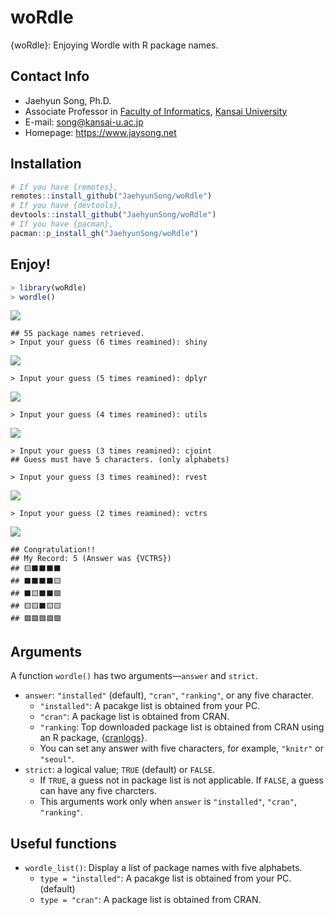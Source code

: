 # woRdle

{woRdle}: Enjoying Wordle with R package names.

## Contact Info

* Jaehyun Song, Ph.D.
* Associate Professor in [Faculty of Informatics](https://www.kansai-u.ac.jp/Fc_inf/), [Kansai University](https://www.kansai-u.ac.jp/ja/?stt_lang=ja)
* E-mail: <song@kansai-u.ac.jp>
* Homepage: <https://www.jaysong.net>

## Installation

```r
# If you have {remotes},
remotes::install_github("JaehyunSong/woRdle")
# If you have {devtools},
devtools::install_github("JaehyunSong/woRdle")
# If you have {pacman},
pacman::p_install_gh("JaehyunSong/woRdle")
```

## Enjoy!

```r
> library(woRdle)
> wordle()
```

![](screenshots/fig1.png)

```
## 55 package names retrieved.
> Input your guess (6 times reamined): shiny
```

![](screenshots/fig2.png)

```
> Input your guess (5 times reamined): dplyr
```

![](screenshots/fig3.png)

```
> Input your guess (4 times reamined): utils
```

![](screenshots/fig4.png)

```
> Input your guess (3 times reamined): cjoint
## Guess must have 5 characters. (only alphabets)
```

```
> Input your guess (3 times reamined): rvest
```

![](screenshots/fig5.png)

```
> Input your guess (2 times reamined): vctrs
```

![](screenshots/fig6.png)

```
## Congratulation!!
## My Record: 5 (Answer was {VCTRS})
## 🟨⬛⬛⬛⬛
## ⬛⬛⬛⬛🟨
## ⬛🟨⬛⬛🟩
## 🟨🟨⬛🟨🟨
## 🟩🟩🟩🟩🟩
```

## Arguments

A function `wordle()` has two arguments&mdash;`answer` and `strict`.

* `answer`: `"installed"` (default), `"cran"`, `"ranking"`, or any five character.
   * `"installed"`: A pacakge list is obtained from your PC.
   * `"cran"`: A package list is obtained from CRAN.
   * `"ranking`: Top downloaded package list is obtained from CRAN using an R package, {[cranlogs](https://cran.r-project.org/web/packages/cranlogs/index.html)}.
   * You can set any answer with five characters, for example, `"knitr"` or `"seoul"`.
* `strict`: a logical value; `TRUE` (default) or `FALSE`.
   * If `TRUE`, a guess not in package list is not applicable. If `FALSE`, a guess can have any five charcters.
   * This arguments work only when `answer` is `"installed"`, `"cran"`, `"ranking"`.

## Useful functions

* `wordle_list()`: Display a list of package names with five alphabets.
   * `type = "installed"`: A pacakge list is obtained from your PC. (default)
   * `type = "cran"`: A package list is obtained from CRAN.